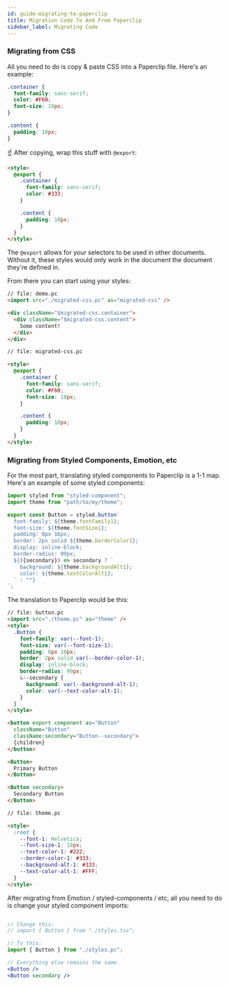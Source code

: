 ```yaml
---
id: guide-migrating-to-paperclip
title: Migration Code To And From Paperclip
sidebar_label: Migrating Code
---
```


###  Migrating from CSS 

All you need to do is copy & paste CSS into a Paperclip file. Here's an example:

```css
.container {
  font-family: sans-serif;
  color: #F60;
  font-size: 18px;
}

.content {
  padding: 10px;
}
```

☝ After copying, wrap this stuff with `@export`:

```html
<style>
  @export {
    .container {
      font-family: sans-serif;
      color: #333;
    }

    .content {
      padding: 10px;
    }
  }
</style>
```
The `@export` allows for your selectors to be used in other documents. Without it, these styles 
would only work in the document the document they're defined in. 

From there you can start using your styles:

```html live
// file: demo.pc
<import src="./migrated-css.pc" as="migrated-css" />

<div className="$migrated-css.container">
  <div className="$migrated-css.content"> 
    Some content!
  </div>
</div>

// file: migrated-css.pc

<style>
  @export {
    .container {
      font-family: sans-serif;
      color: #F60;
      font-size: 18px;
    }

    .content {
      padding: 10px;
    }
  }
</style>
```

###  Migrating from Styled Components, Emotion, etc

For the most part, translating styled components to Paperclip is a 1-1 map. Here's an example of some styled components:

```jsx
import styled from "styled-component";
import theme from "path/to/my/theme";

export const Button = styled.button`
  font-family: ${theme.fontFamily1};
  font-size: ${theme.fontSize1};
  padding: 8px 16px;
  border: 2px solid ${theme.borderColor1};
  display: inline-block;
  border-radius: 99px;
  ${({secondary}) => secondary ? `
    background: ${theme.backgroundAlt1};
    color: ${theme.textColorAlt1};
  ` : ""}
`;

```

The translation to Paperclip would be this:

```html live
// file: button.pc
<import src="./theme.pc" as="theme" />
<style>
  .Button {
    font-family: var(--font-1);
    font-size: var(--font-size-1);
    padding: 8px 16px;
    border: 2px solid var(--border-color-1);
    display: inline-block;
    border-radius: 99px;
    &--secondary {
      background: var(--background-alt-1);
      color: var(--text-color-alt-1);
    }
  }
</style>

<button export component as="Button" 
  className="Button" 
  className:secondary="Button--secondary">
  {children}
</button>

<Button>
  Primary Button
</Button>

<Button secondary>
  Secondary Button
</Button>

// file: theme.pc

<style>
  :root {
    --font-1: Helvetica;
    --font-size-1: 18px;
    --text-color-1: #222;
    --border-color-1: #333;
    --background-alt-1: #333;
    --text-color-alt-1: #FFF;
  }
</style>
```

After migrating from Emotion / styled-components / etc, all you need to do is change your styled component imports:

```jsx

// Change this:
// import { Button } from "./styles.tsx";

// To this: 
import { Button } from "./styles.pc";

// Everything else remains the same.
<Button />
<Button secondary />
```